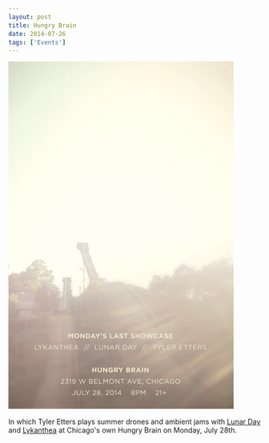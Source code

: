 ```yaml
---
layout: post
title: Hungry Brain
date: 2014-07-26
tags: ['Events']
---
```

![Hungry Brain](/assets/images/2014-07-28.jpg)

In which Tyler Etters plays summer drones and ambient jams with [Lunar Day](http://lunarday.bandcamp.com) and [Lykanthea](http://lykanthea.com) at Chicago's own Hungry Brain on Monday, July 28th.